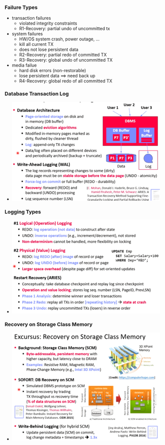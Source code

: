 ### Failure Types
+ transaction failures
	+ violated integrity constraints
	+ R1-Recovery: partial undo of uncommitted tx
+ system failures
	+ HW/OS system crash, power outage, ...
	+ kill all current TX
	+ does not lose persistent data
	+ R2-Recovery: partial redo of committed TX
	+ R3-Recovery: global undo of uncommitted TX
+ media failue
	+ hard disk errors (non-restorable)
	+ lose persistent data ==> need back up 
	+ R4-Recovery: global redo of all committed TX

### Database Transaction Log
+ ![](Pasted%20image%2020220519155234.png)

### Logging Types
+ ![](Pasted%20image%2020220520151204.png)

### Recovery on Storage Class Memory
+ ![](Pasted%20image%2020220520151515.png)
